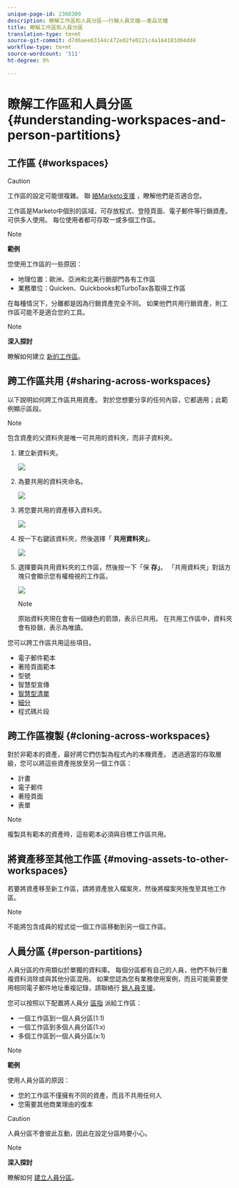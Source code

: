 ```yaml
---
unique-page-id: 2360309
description: 瞭解工作區和人員分區——行銷人員文檔——產品文檔
title: 瞭解工作區和人員分區
translation-type: tm+mt
source-git-commit: d7d6aee63144c472e02fe0221c4a164183d04dd4
workflow-type: tm+mt
source-wordcount: '511'
ht-degree: 0%

---
```



# 瞭解工作區和人員分區 {#understanding-workspaces-and-person-partitions}

## 工作區 {#workspaces}

>[!CAUTION]
>
>工作區的設定可能很複雜。  聯 [絡Marketo支援](http://support.marketo.com/) ，瞭解他們是否適合您。

工作區是Marketo中個別的區域，可存放程式、登陸頁面、電子郵件等行銷資產。 可供多人使用。 每位使用者都可存取一或多個工作區。

>[!NOTE]
>
>**範例**
>
>您使用工作區的一些原因：
>
>* 地理位置：歐洲、亞洲和北美行銷部門各有工作區
>* 業務單位：Quicken、Quickbooks和TurboTax各取得工作區

>
>
在每種情況下，分離都是因為行銷資產完全不同。 如果他們共用行銷資產，則工作區可能不是適合您的工具。

>[!NOTE]
>
>**深入探討**
>
>瞭解如何建立 [新的工作區](create-a-new-workspace.md)。

## 跨工作區共用 {#sharing-across-workspaces}

以下說明如何跨工作區共用資產。 對於您想要分享的任何內容，它都適用；此範例顯示區段。

>[!NOTE]
>
>包含資產的父資料夾是唯一可共用的資料夾，而非子資料夾。

1. 建立新資料夾。

   ![](assets/one.png)

1. 為要共用的資料夾命名。

   ![](assets/two.png)

1. 將您要共用的資產移入資料夾。

   ![](assets/three.png)

1. 按一下右鍵該資料夾，然後選擇「 **共用資料夾」**。

   ![](assets/four.png)

1. 選擇要與共用資料夾的工作區，然後按一下「保 **存」**。 「共用資料夾」對話方塊只會顯示您有權檢視的工作區。

   ![](assets/image2015-5-27-11-3a6-3a40.png)

   >[!NOTE]
   >
   >原始資料夾現在會有一個綠色的箭頭，表示已共用。 在共用工作區中，資料夾會有掛鎖，表示為唯讀。

您可以跨工作區共用這些項目。

* 電子郵件範本
* 著陸頁面範本
* 型號
* 智慧型宣傳
* [智慧型清單](../../../product-docs/core-marketo-concepts/smart-lists-and-static-lists/using-smart-lists/reference-a-list-or-smart-list-across-workspaces.md)
* [細分](share-segmentations-across-workspaces-and-partitions.md)
* 程式碼片段

## 跨工作區複製 {#cloning-across-workspaces}

對於非範本的資產，最好將它們仿製為程式內的本機資產。  透過適當的存取層級，您可以將這些資產拖放至另一個工作區：

* 計畫
* 電子郵件
* 著陸頁面
* 表單

>[!NOTE]
>
>複製具有範本的資產時，這些範本必須與目標工作區共用。

## 將資產移至其他工作區 {#moving-assets-to-other-workspaces}

若要將資產移至新工作區，請將資產放入檔案夾，然後將檔案夾拖曳至其他工作區。

>[!NOTE]
>
>不能將包含成員的程式從一個工作區移動到另一個工作區。

## 人員分區 {#person-partitions}

人員分區的作用類似於單獨的資料庫。 每個分區都有自己的人員，他們不執行重複資料消除或與其他分區混用。 如果您認為您有業務使用案例，而且可能需要使用相同電子郵件地址重複記錄，請聯絡行 [銷人員支援](http://support.marketo.com)。

您可以按照以下配置將人員分 [區指](create-a-new-workspace.md) 派給工作區：

* 一個工作區到一個人員分區(1:1)
* 一個工作區到多個人員分區(1:x)
* 多個工作區到一個人員分區(x:1)

>[!NOTE]
>
>**範例**
>
>使用人員分區的原因：
>
>* 您的工作區不僅擁有不同的資產，而且不共用任何人
>* 您需要其他商業理由的復本

>



>[!CAUTION]
>
>人員分區不會彼此互動，因此在設定分區時要小心。

>[!NOTE]
>
>**深入探討**
>
> 瞭解如何 [建立人員分區](create-a-person-partition.md)。

